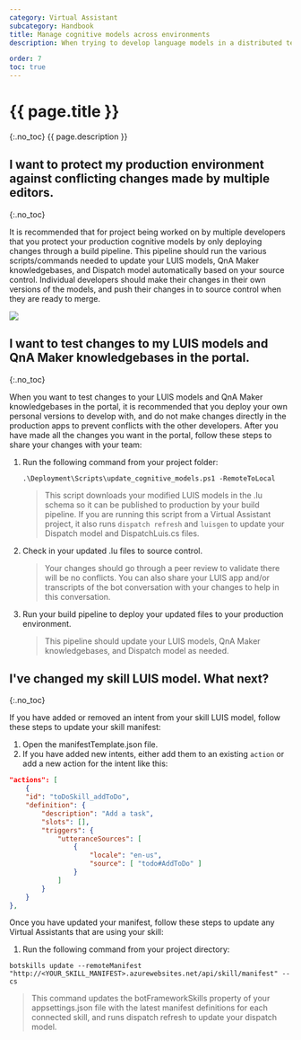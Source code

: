 ```yaml
---
category: Virtual Assistant
subcategory: Handbook
title: Manage cognitive models across environments
description: When trying to develop language models in a distributed team, managing conflicts can be difficult. Refer to the following guidance for some common scenarios when managing cognitive models for a team.

order: 7
toc: true
---
```


# {{ page.title }}
{:.no_toc}
{{ page.description }}

## I want to protect my production environment against conflicting changes made by multiple editors.
{:.no_toc}

It is recommended that for project being worked on by multiple developers that you protect your production cognitive models by only deploying changes through a build pipeline. This pipeline should run the various scripts/commands needed to update your LUIS models, QnA Maker knowledgebases, and Dispatch model automatically based on your source control. Individual developers should make their changes in their own versions of the models, and push their changes in to source control when they are ready to merge.

![]({{site.baseurl}}/assets/images/model_management_flow.png)

## I want to test changes to my LUIS models and QnA Maker knowledgebases in the portal.
{:.no_toc}

When you want to test changes to your LUIS models and QnA Maker knowledgebases in the portal, it is recommended that you deploy your own personal versions to develop with, and do not make changes directly in the production apps to prevent conflicts with the other developers. After you have made all the changes you want in the portal, follow these steps to share your changes with your team:

1. Run the following command from your project folder:

    ```
    .\Deployment\Scripts\update_cognitive_models.ps1 -RemoteToLocal
    ```

    > This script downloads your modified LUIS models in the .lu schema so it can be published to production by your build pipeline. If you are running this script from a Virtual Assistant project, it also runs `dispatch refresh` and `luisgen` to update your Dispatch model and DispatchLuis.cs files.

1. Check in your updated .lu files to source control. 
    > Your changes should go through a peer review to validate there will be no conflicts. You can also share your LUIS app and/or transcripts of the bot conversation with your changes to help in this conversation.

1. Run your build pipeline to deploy your updated files to your production environment. 
    > This pipeline should update your LUIS models, QnA Maker knowledgebases, and Dispatch model as needed.

## I've changed my skill LUIS model. What next?
{:.no_toc}

If you have added or removed an intent from your skill LUIS model, follow these steps to update your skill manifest:

1. Open the manifestTemplate.json file.
1. If you have added new intents, either add them to an existing `action` or add a new action for the intent like this:

```json
"actions": [
    {
    "id": "toDoSkill_addToDo",
    "definition": {
        "description": "Add a task",
        "slots": [],
        "triggers": {
            "utteranceSources": [
                {
                    "locale": "en-us",
                    "source": [ "todo#AddToDo" ]
                }
            ]
        }
    }
},
```

Once you have updated your manifest, follow these steps to update any Virtual Assistants that are using your skill:

1. Run the following command from your project directory:

```node
botskills update --remoteManifest "http://<YOUR_SKILL_MANIFEST>.azurewebsites.net/api/skill/manifest" --cs
```

> This command updates the botFrameworkSkills property of your appsettings.json file with the latest manifest definitions for each connected skill, and runs dispatch refresh to update your dispatch model.